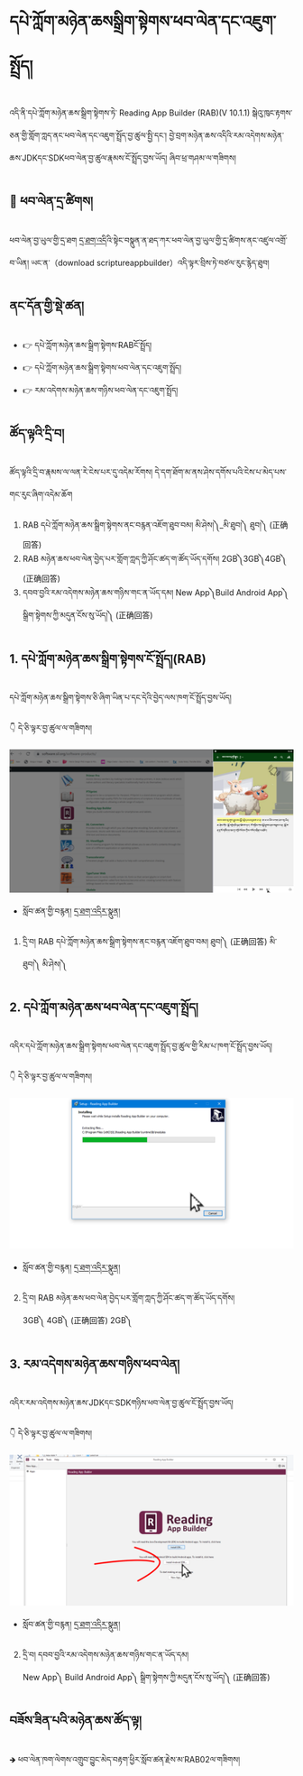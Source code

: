 # དཔེ་ཀློག་མཉེན་ཆསསྒྲིག་སྟེགས་ཕབ་ལེན་དང་འཇུག་སྤྲོད།

འདི་ནི་དཔེ་ཀློག་མཉེན་ཆས་སྒྲིག་སྟེགས་ཏེ་ Reading App Builder (RAB)(V 10.1.1) སྒེའུ་ཁུང་རྟགས་ཅན་གྱི་གློག་ཀླད་ནང་ཕབ་ལེན་དང་འཇུག་སྤྲོད་བྱ་ཚུལ་སྤྱི་དང་། བྱེ་བྲག་མཉེན་ཆས་འདིའི་རམ་འདེགས་མཉེན་ཆས་JDKདང་SDKཕབ་ལེན་བྱ་ཚུལ་རྣམས་ངོ་སྤྲོད་བྱས་ཡོད། ཞིབ་ཕྲ་གཤམ་ལ་གཟིགས།

## 📩 ཕབ་ལེན་དྲ་ཚིགས།

ཕབ་ལེན་བྱ་ཡུལ་གྱི་དྲ་ཐག [དྲ་ཐག་འདི](https://software.sil.org/downloads/r/readingappbuilder/Reading-App-Builder-10.1.1-Setup.exe)འི་སྟེང་བསྣུན་ན་ཐད་ཀར་ཕབ་ལེན་བྱ་ཡུལ་གྱི་དྲ་ཚིགས་ནང་འཛུལ་འགྲོ་བ་ཡིན། ཡང་ན་（download scriptureappbuilder）འདི་ལྟར་བྲིས་ཏེ་བཙལ་རུང་རྙེད་ཐུབ།

## ནང་དོན་གྱི་སྡེ་ཚན།

- 👉 དཔེ་ཀློག་མཉེན་ཆས་སྒྲིག་སྟེགས་RABངོ་སྤྲོད།
- 👉 དཔེ་ཀློག་མཉེན་ཆས་སྒྲིག་སྟེགས་ཕབ་ལེན་དང་འཇུག་སྤྲོད།
- 👉 རམ་འདེགས་མཉེན་ཆས་གཉིས་ཕབ་ལེན་དང་འཇུག་སྤྲོད།


## ཚོད་ལྟའི་དྲི་བ།

ཚོད་ལྟའི་དྲི་བ་རྣམས་ལ་ལན་རེ་ངེས་པར་དུ་འདེམ་རོགས། དེ་དག་ཐོག་མ་ནས་ཤེས་དགོས་པའི་ངེས་པ་མེད་པས་གང་རུང་ཞིག་འདེམ་ཆོག

1. RAB དཔེ་ཀློག་མཉེན་ཆས་སྒྲིག་སྟེགས་ནང་བརྙན་འཇོག་ཐུབ་བམ། མི་ཤེས།༽_མི་ཐུབ།༽ ཐུབ།༽ (正确回答)
2. RAB མཉེན་ཆས་ཕབ་ལེན་བྱེད་པར་གློག་ཀླད་ཀྱི་ཤོང་ཚད་ག་ཚོད་ཡོད་དགོས། 2GB༽3GB༽4GB༽ (正确回答)
3. དབབ་བྱའི་རམ་འདེགས་མཉེན་ཆས་གཉིས་གང་ན་ཡོད་དམ། New App༽Build Android App༽ སྒྲིག་སྟེགས་ཀྱི་མདུན་ངོས་སུ་ཡོད།༽ (正确回答)


## 1. དཔེ་ཀློག་མཉེན་ཆས་སྒྲིག་སྟེགས་ངོ་སྤྲོད།(RAB)
དཔེ་ཀློག་མཉེན་ཆས་སྒྲིག་སྟེགས་ཅི་ཞིག་ཡིན་པ་དང་དེའི་བྱེད་ལས་ཁག་ངོ་སྤྲོད་བྱས་ཡོད།

👇 དེ་ཅི་ལྟར་བྱ་ཚུལ་ལ་གཟིགས།

![800](images/000001.png)

- སློབ་ཚན་གྱི་བརྙན། [དྲ་ཐག་འདིར་སྣུན།]()

1. དྲི་བ། RAB དཔེ་ཀློག་མཉེན་ཆས་སྒྲིག་སྟེགས་ནང་བརྙན་འཇོག་ཐུབ་བམ། ཐུབ།༽ (正确回答) མི་ཐུབ།༽ མི་ཤེས།༽

## 2. དཔེ་ཀློག་མཉེན་ཆས་ཕབ་ལེན་དང་འཇུག་སྤྲོད།

འདིར་དཔེ་ཀློག་མཉེན་ཆས་སྒྲིག་སྟེགས་ཕབ་ལེན་དང་འཇུག་སྤྲོད་བྱ་ཚུལ་གྱི་རིམ་པ་ཁག་ངོ་སྤྲོད་བྱས་ཡོད།

👇 དེ་ཅི་ལྟར་བྱ་ཚུལ་ལ་གཟིགས།

![800](images/000002.png)

- སློབ་ཚན་གྱི་བརྙན། [དྲ་ཐག་འདིར་སྣུན།]()

2. དྲི་བ། RAB མཉེན་ཆས་ཕབ་ལེན་བྱེད་པར་གློག་ཀླད་ཀྱི་ཤོང་ཚད་ག་ཚོད་ཡོད་དགོས།  
3GB༽ 4GB༽ (正确回答) 2GB༽

## 3. རམ་འདེགས་མཉེན་ཆས་གཉིས་ཕབ་ལེན།

འདིར་རམ་འདེགས་མཉེན་ཆས་JDKདང་SDKགཉིས་ཕབ་ལེན་བྱ་ཚུལ་ངོ་སྤྲོད་བྱས་ཡོད།

👇 དེ་ཅི་ལྟར་བྱ་ཚུལ་ལ་གཟིགས།

![800](images/000003.PNG)


- སློབ་ཚན་གྱི་བརྙན། [དྲ་ཐག་འདིར་སྣུན།]()


2. དྲི་བ། དབབ་བྱའི་རམ་འདེགས་མཉེན་ཆས་གཉིས་གང་ན་ཡོད་དམ།  
New App༽ Build Android App༽ སྒྲིག་སྟེགས་ཀྱི་མདུན་ངོས་སུ་ཡོད།༽ (正确回答)

## བཟོས་ཟིན་པའི་མཉེན་ཆས་ཚོད་ལྟ།

🡺 ཕབ་ལེན་ཁག་ལེགས་འགྲུབ་བྱུང་མེད་བརྟག་ཕྱིར་སློབ་ཚན་རྗེས་མ་RAB02ལ་གཟིགས།


